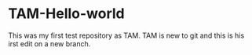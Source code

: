# TAM-Hello-world
This was my first test repository as TAM. TAM is new to git and this is his irst edit on a new branch.
